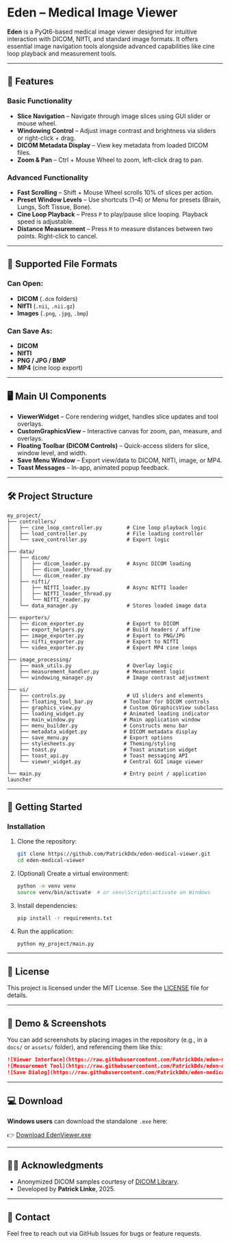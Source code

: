 # Eden – Medical Image Viewer

**Eden** is a PyQt6-based medical image viewer designed for intuitive interaction with DICOM, NIfTI, and standard image formats. It offers essential image navigation tools alongside advanced capabilities like cine loop playback and measurement tools.

---

## 🧩 Features

### Basic Functionality
- **Slice Navigation** – Navigate through image slices using GUI slider or mouse wheel.
- **Windowing Control** – Adjust image contrast and brightness via sliders or right-click + drag.
- **DICOM Metadata Display** – View key metadata from loaded DICOM files.
- **Zoom & Pan** – Ctrl + Mouse Wheel to zoom, left-click drag to pan.

### Advanced Functionality
- **Fast Scrolling** – Shift + Mouse Wheel scrolls 10% of slices per action.
- **Preset Window Levels** – Use shortcuts (1–4) or Menu for presets (Brain, Lungs, Soft Tissue, Bone).
- **Cine Loop Playback** – Press `P` to play/pause slice looping. Playback speed is adjustable.
- **Distance Measurement** – Press `M` to measure distances between two points. Right-click to cancel.

---

## 📂 Supported File Formats

### Can Open:
- **DICOM** (`.dcm` folders)
- **NIfTI** (`.nii`, `.nii.gz`)
- **Images** (`.png`, `.jpg`, `.bmp`)

### Can Save As:
- **DICOM**
- **NIfTI**
- **PNG / JPG / BMP**
- **MP4** (cine loop export)

---

## 🖥️ Main UI Components

- **ViewerWidget** – Core rendering widget, handles slice updates and tool overlays.
- **CustomGraphicsView** – Interactive canvas for zoom, pan, measure, and overlays.
- **Floating Toolbar (DICOM Controls)** – Quick-access sliders for slice, window level, and width.
- **Save Menu Window** – Export view/data to DICOM, NIfTI, image, or MP4.
- **Toast Messages** – In-app, animated popup feedback.

---

## 🛠️ Project Structure

```plaintext
my_project/
├── controllers/
│   ├── cine_loop_controller.py        # Cine loop playback logic
│   ├── load_controller.py             # File loading controller
│   └── save_controller.py             # Export logic
│
├── data/
│   ├── dicom/
│   │   ├── dicom_loader.py            # Async DICOM loading
│   │   ├── dicom_loader_thread.py
│   │   └── dicom_reader.py
│   ├── nifti/
│   │   ├── NIfTI_loader.py            # Async NIfTI loader
│   │   ├── NIfTI_loader_thread.py
│   │   └── NIfTI_reader.py
│   └── data_manager.py                # Stores loaded image data
│
├── exporters/
│   ├── dicom_exporter.py              # Export to DICOM
│   ├── export_helpers.py              # Build headers / affine
│   ├── image_exporter.py              # Export to PNG/JPG
│   ├── nifti_exporter.py              # Export to NIfTI
│   └── video_exporter.py              # Export MP4 cine loops
│
├── image_processing/
│   ├── mask_utils.py                  # Overlay logic
│   ├── measurement_handler.py         # Measurement logic
│   └── windowing_manager.py           # Image contrast adjustment
│
├── ui/
│   ├── controls.py                    # UI sliders and elements
│   ├── floating_tool_bar.py          # Toolbar for DICOM controls
│   ├── graphics_view.py              # Custom QGraphicsView subclass
│   ├── loading_widget.py             # Animated loading indicator
│   ├── main_window.py                # Main application window
│   ├── menu_builder.py               # Constructs menu bar
│   ├── metadata_widget.py            # DICOM metadata display
│   ├── save_menu.py                  # Export options
│   ├── stylesheets.py                # Theming/styling
│   ├── toast.py                      # Toast animation widget
│   ├── toast_api.py                  # Toast messaging API
│   └── viewer_widget.py              # Central GUI image viewer
│
└── main.py                           # Entry point / application launcher
```

---

## 🚀 Getting Started

### Installation

1. Clone the repository:
   ```bash
   git clone https://github.com/PatrickDdx/eden-medical-viewer.git
   cd eden-medical-viewer
   ```

2. (Optional) Create a virtual environment:
   ```bash
   python -m venv venv
   source venv/bin/activate  # or venv\Scripts\activate on Windows
   ```

3. Install dependencies:
   ```bash
   pip install -r requirements.txt
   ```

4. Run the application:
   ```bash
   python my_project/main.py

   ```

---

## 📄 License

This project is licensed under the MIT License. See the [LICENSE](LICENSE) file for details.

---

## 📸 Demo & Screenshots

You can add screenshots by placing images in the repository (e.g., in a `docs/` or `assets/` folder), and referencing them like this:

```markdown
![Viewer Interface](https://raw.githubusercontent.com/PatrickDdx/eden-medical-viewer/main/assets/screenshots/Screenshot_1.png)
![Measurement Tool](https://raw.githubusercontent.com/PatrickDdx/eden-medical-viewer/main/assets/screenshots/Screenshot_3.png)
![Save Dialog](https://raw.githubusercontent.com/PatrickDdx/eden-medical-viewer/main/assets/screenshots/Screenshot_2.png)
```

---
## 💻 Download

**Windows users** can download the standalone `.exe` here:

👉 [Download EdenViewer.exe](https://github.com/PatrickDdx/eden-medical-viewer/releases/latest/download/EdenViewer.exe)

---

## 🙋‍♂️ Acknowledgments

- Anonymized DICOM samples courtesy of [DICOM Library](https://www.dicomlibrary.com/).
- Developed by **Patrick Linke**, 2025.

---

## 💬 Contact

Feel free to reach out via GitHub Issues for bugs or feature requests.
